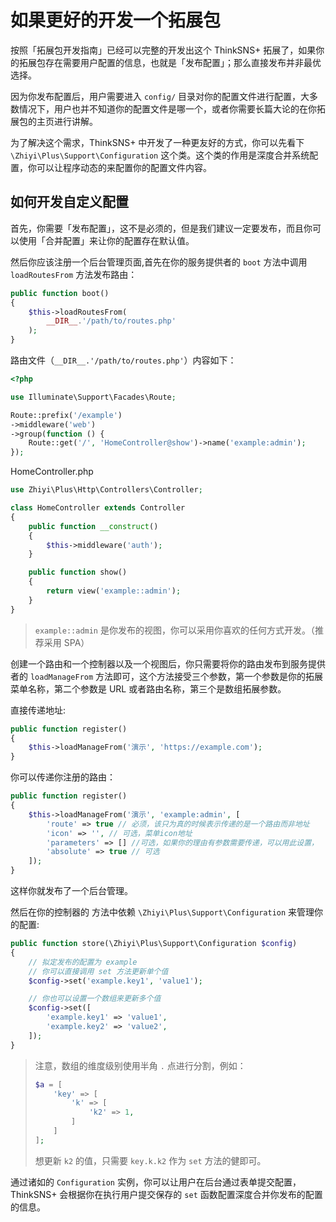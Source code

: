 # 如果更好的开发一个拓展包

按照「拓展包开发指南」已经可以完整的开发出这个 ThinkSNS+ 拓展了，如果你的拓展包存在需要用户配置的信息，也就是「发布配置」；那么直接发布并非最优选择。

因为你发布配置后，用户需要进入 `config/` 目录对你的配置文件进行配置，大多数情况下，用户也并不知道你的配置文件是哪一个，或者你需要长篇大论的在你拓展包的主页进行讲解。

为了解决这个需求，ThinkSNS+ 中开发了一种更友好的方式，你可以先看下 `\Zhiyi\Plus\Support\Configuration` 这个类。这个类的作用是深度合并系统配置，你可以让程序动态的来配置你的配置文件内容。

## 如何开发自定义配置

首先，你需要「发布配置」，这不是必须的，但是我们建议一定要发布，而且你可以使用「合并配置」来让你的配置存在默认值。

然后你应该注册一个后台管理页面,首先在你的服务提供者的 `boot` 方法中调用 `loadRoutesFrom` 方法发布路由：

```php
public function boot()
{
    $this->loadRoutesFrom(
        __DIR__.'/path/to/routes.php'
    );
}
```

路由文件（`__DIR__.'/path/to/routes.php'`）内容如下：

```php
<?php

use Illuminate\Support\Facades\Route;

Route::prefix('/example')
->middleware('web')
->group(function () {
    Route::get('/', 'HomeController@show')->name('example:admin');
});

```

HomeController.php

```php
use Zhiyi\Plus\Http\Controllers\Controller;

class HomeController extends Controller
{
    public function __construct()
    {
        $this->middleware('auth');
    }

    public function show()
    {
        return view('example::admin');
    }
}
```

> `example::admin` 是你发布的视图，你可以采用你喜欢的任何方式开发。（推荐采用 SPA）

创建一个路由和一个控制器以及一个视图后，你只需要将你的路由发布到服务提供者的 `loadManageFrom` 方法即可，这个方法接受三个参数，第一个参数是你的拓展菜单名称，第二个参数是 URL 或者路由名称，第三个是数组拓展参数。

直接传递地址:

```php
public function register()
{
    $this->loadManageFrom('演示', 'https://example.com');
}
```

你可以传递你注册的路由：

```php
public function register()
{
    $this->loadManageFrom('演示', 'example:admin', [
        'route' => true // 必须，该只为真的时候表示传递的是一个路由而非地址
        'icon' => '', // 可选，菜单icon地址
        'parameters' => [] //可选，如果你的理由有参数需要传递，可以用此设置，
        'absolute' => true // 可选
    ]);
}
```

这样你就发布了一个后台管理。

然后在你的控制器的 方法中依赖 `\Zhiyi\Plus\Support\Configuration` 来管理你的配置:

```php
public function store(\Zhiyi\Plus\Support\Configuration $config)
{
    // 拟定发布的配置为 example
    // 你可以直接调用 set 方法更新单个值
    $config->set('example.key1', 'value1');

    // 你也可以设置一个数组来更新多个值
    $config->set([
        'example.key1' => 'value1',
        'example.key2' => 'value2',
    ]);
}
```

> 注意，数组的维度级别使用半角 `.` 点进行分割，例如：
> ```php
> $a = [
>     'key' => [
>         'k' => [
>             'k2' => 1,
>         ]
>     ]
> ];
> ```
> 想更新 `k2` 的值，只需要 `key.k.k2` 作为 `set` 方法的健即可。

通过诸如的 `Configuration` 实例，你可以让用户在后台通过表单提交配置，ThinkSNS+ 会根据你在执行用户提交保存的 `set` 函数配置深度合并你发布的配置的信息。

